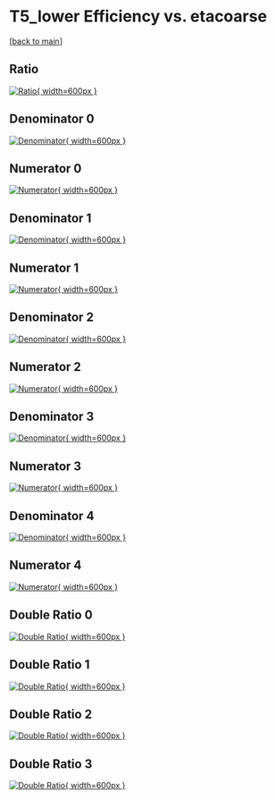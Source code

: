 # T5_lower Efficiency vs. etacoarse

[[back to main](./)]



## Ratio

[![Ratio](../mtv/var/T5_lower_loweta_0_0_eff_etacoarse.png){ width=600px }](../mtv/var/T5_lower_loweta_0_0_eff_etacoarse.pdf)

## Denominator 0

[![Denominator](../mtv/den/T5_lower_loweta_0_0_eff_etacoarse_den0.png){ width=600px }](../mtv/den/T5_lower_loweta_0_0_eff_etacoarse_den0.pdf)

## Numerator 0

[![Numerator](../mtv/num/T5_lower_loweta_0_0_eff_etacoarse_num0.png){ width=600px }](../mtv/num/T5_lower_loweta_0_0_eff_etacoarse_num0.pdf)

## Denominator 1

[![Denominator](../mtv/den/T5_lower_loweta_0_0_eff_etacoarse_den1.png){ width=600px }](../mtv/den/T5_lower_loweta_0_0_eff_etacoarse_den1.pdf)

## Numerator 1

[![Numerator](../mtv/num/T5_lower_loweta_0_0_eff_etacoarse_num1.png){ width=600px }](../mtv/num/T5_lower_loweta_0_0_eff_etacoarse_num1.pdf)

## Denominator 2

[![Denominator](../mtv/den/T5_lower_loweta_0_0_eff_etacoarse_den2.png){ width=600px }](../mtv/den/T5_lower_loweta_0_0_eff_etacoarse_den2.pdf)

## Numerator 2

[![Numerator](../mtv/num/T5_lower_loweta_0_0_eff_etacoarse_num2.png){ width=600px }](../mtv/num/T5_lower_loweta_0_0_eff_etacoarse_num2.pdf)

## Denominator 3

[![Denominator](../mtv/den/T5_lower_loweta_0_0_eff_etacoarse_den3.png){ width=600px }](../mtv/den/T5_lower_loweta_0_0_eff_etacoarse_den3.pdf)

## Numerator 3

[![Numerator](../mtv/num/T5_lower_loweta_0_0_eff_etacoarse_num3.png){ width=600px }](../mtv/num/T5_lower_loweta_0_0_eff_etacoarse_num3.pdf)

## Denominator 4

[![Denominator](../mtv/den/T5_lower_loweta_0_0_eff_etacoarse_den4.png){ width=600px }](../mtv/den/T5_lower_loweta_0_0_eff_etacoarse_den4.pdf)

## Numerator 4

[![Numerator](../mtv/num/T5_lower_loweta_0_0_eff_etacoarse_num4.png){ width=600px }](../mtv/num/T5_lower_loweta_0_0_eff_etacoarse_num4.pdf)

## Double Ratio 0

[![Double Ratio](../mtv/ratio/T5_lower_loweta_0_0_eff_etacoarse_ratio0.png){ width=600px }](../mtv/ratio/T5_lower_loweta_0_0_eff_etacoarse_ratio0.pdf)

## Double Ratio 1

[![Double Ratio](../mtv/ratio/T5_lower_loweta_0_0_eff_etacoarse_ratio1.png){ width=600px }](../mtv/ratio/T5_lower_loweta_0_0_eff_etacoarse_ratio1.pdf)

## Double Ratio 2

[![Double Ratio](../mtv/ratio/T5_lower_loweta_0_0_eff_etacoarse_ratio2.png){ width=600px }](../mtv/ratio/T5_lower_loweta_0_0_eff_etacoarse_ratio2.pdf)

## Double Ratio 3

[![Double Ratio](../mtv/ratio/T5_lower_loweta_0_0_eff_etacoarse_ratio3.png){ width=600px }](../mtv/ratio/T5_lower_loweta_0_0_eff_etacoarse_ratio3.pdf)

